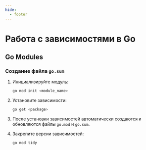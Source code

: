 ```yaml
---
hide:
  - footer
---
```


# Работа с зависимостями в Go

## Go Modules

### Создание файла `go.sum`

1. Инициализируйте модуль:
   ```sh
   go mod init <module_name>
   ```

2. Установите зависимости:
   ```sh
   go get <package>
   ```

3. После установки зависимостей автоматически создаются и обновляются файлы `go.mod` и `go.sum`.

4. Закрепите версии зависимостей:
   ```sh
   go mod tidy
   ```
